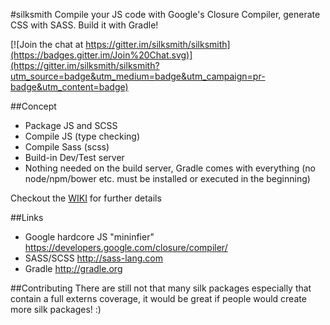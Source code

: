 #silksmith
Compile your JS code with Google's Closure Compiler, generate CSS with SASS. Build it with Gradle!

[![Join the chat at https://gitter.im/silksmith/silksmith](https://badges.gitter.im/Join%20Chat.svg)](https://gitter.im/silksmith/silksmith?utm_source=badge&utm_medium=badge&utm_campaign=pr-badge&utm_content=badge)

##Concept
- Package JS and SCSS
- Compile JS (type checking)
- Compile Sass (scss)
- Build-in Dev/Test server
- Nothing needed on the build server, Gradle comes with everything (no node/npm/bower etc. must be installed or executed in the beginning)

Checkout the [WIKI](https://github.com/silksmith/silksmith/wiki) for further details

##Links
- Google hardcore JS "mininfier" https://developers.google.com/closure/compiler/
- SASS/SCSS http://sass-lang.com
- Gradle http://gradle.org

##Contributing
There are still not that many silk packages especially that contain a full externs coverage, it would be great if people would create more silk packages! :) 
